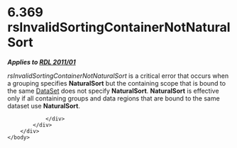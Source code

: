 <html dir="LTR" xmlns:mshelp="http://msdn.microsoft.com/mshelp" xmlns:ddue="http://ddue.schemas.microsoft.com/authoring/2003/5" xmlns:xlink="http://www.w3.org/1999/xlink" xmlns:tool="http://www.microsoft.com/tooltip">
    <head>
        <meta http-equiv="Content-Type" content="text/html; CHARSET=utf-8"></meta>
        <meta name="save" content="history"></meta>
        <title>6.369 rsInvalidSortingContainerNotNaturalSort</title>
        <xml>
            <mshelp:toctitle title="6.369 rsInvalidSortingContainerNotNaturalSort"></mshelp:toctitle>
            <mshelp:rltitle title="[MS-RDL]: rsInvalidSortingContainerNotNaturalSort"></mshelp:rltitle>
            <mshelp:keyword index="A" term="2d6700bf-98f7-4ac8-8dac-68e60c909378"></mshelp:keyword>
            <mshelp:attr name="DCSext.ContentType" value="open specification"></mshelp:attr>
            <mshelp:attr name="AssetID" value="2d6700bf-98f7-4ac8-8dac-68e60c909378"></mshelp:attr>
            <mshelp:attr name="TopicType" value="kbRef"></mshelp:attr>
            <mshelp:attr name="DCSext.Title" value="[MS-RDL]: rsInvalidSortingContainerNotNaturalSort" />
        </xml>
    </head>
    <body>
        <div id="header">
            <h1 class="heading">6.369 rsInvalidSortingContainerNotNaturalSort</h1>
        </div>
        <div id="mainSection">
            <div id="mainBody">
                <div id="allHistory" class="saveHistory"></div>
                <div id="sectionSection0" class="section" name="collapseableSection">
                    

<p><b><i>Applies to </i></b><a href="bf2bab1a-b608-4bcc-b718-1cc1baa9579c.md"><b><i>RDL 2011/01</i></b></a></p>

<p><i>rsInvalidSortingContainerNotNaturalSort</i> is a critical
error that occurs when a grouping specifies <b>NaturalSort</b> but the
containing scope that is bound to the same <a href="a14782b0-2e2f-4305-83a3-3de3fd750b6a.md">DataSet</a> does not specify <b>NaturalSort</b>.
<b>NaturalSort</b> is effective only if all containing groups and data regions
that are bound to the same dataset use <b>NaturalSort</b>.</p>


                </div>
            </div>
        </div>
    </body>
</html>